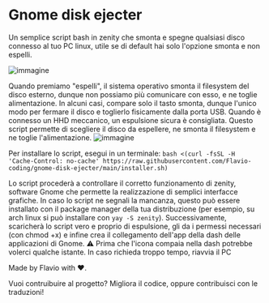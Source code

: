 # Gnome disk ejecter
Un semplice script bash in zenity che smonta e spegne qualsiasi disco connesso al tuo PC linux, utile se di default hai solo l'opzione smonta e non espelli.


![immagine](https://github.com/user-attachments/assets/906400eb-3f43-403f-838c-47f317f2daec)

Quando premiamo "espelli", il sistema operativo smonta il filesystem del disco esterno, dunque non possiamo più comunicare con esso, e ne toglie alimentazione. In alcuni casi, compare solo il tasto smonta, dunque l'unico modo per fermare il disco e toglierlo fisicamente dalla porta USB. Quando è connesso un HHD meccanico, un espulsione sicura è consigliata.
Questo script permette di scegliere il disco da espellere, ne smonta il filesystem e ne toglie l'alimentazione.
![immagine](https://github.com/user-attachments/assets/05ba6619-2902-4f21-b3a1-55526945b061)

Per installare lo script, esegui in un terminale:
`bash <(curl -fsSL -H 'Cache-Control: no-cache' https://raw.githubusercontent.com/Flavio-coding/gnome-disk-ejecter/main/installer.sh)`

Lo script procederà a controllare il corretto funzionamento di zenity, software Gnome che permette la realizzazione di semplici interfacce grafiche. In caso lo script ne segnali la mancanza, questo può essere installato con il package manager della tua distribuzione (per esempio, su arch linux si può installare con `yay -S zenity`).
Successivamente, scaricherà lo script vero e proprio di espulsione, gli da i permessi necessari (con chmod +x) e infine crea il collegamento dell'app della dash delle applicazioni di Gnome. 
⚠️ Prima che l'icona compaia nella dash potrebbe volerci qualche istante. In caso richieda troppo tempo, riavvia il PC



Made by Flavio with ❤️.

Vuoi contruibuire al progetto? Migliora il codice, oppure contribuisci con le traduzioni!
